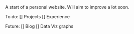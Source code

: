 A start of a personal website. Will aim to improve a lot soon.

To do:
[] Projects
[] Experience

Future:
[] Blog
[] Data Viz graphs
